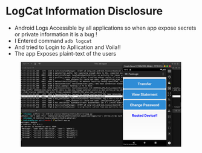 # LogCat Information Disclosure

* Android Logs Accessible by all applications so when app expose secrets or private information it is a bug !
* I Entered command `adb logcat`
* And tried to Login to Apllication and Voila!!
* The app Exposes plaint-text of the users

&#x20; &#x20;

<figure><img src="../../.gitbook/assets/image (14).png" alt=""><figcaption></figcaption></figure>

